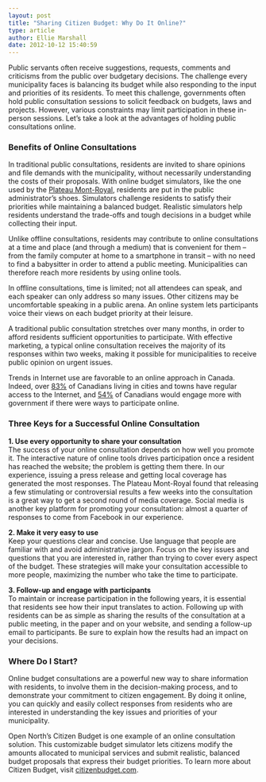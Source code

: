 ```yaml
---
layout: post
title: "Sharing Citizen Budget: Why Do It Online?"
type: article
author: Ellie Marshall
date: 2012-10-12 15:40:59
---
```

Public servants often receive suggestions, requests, comments and criticisms from the public over budgetary decisions. The challenge every municipality faces is balancing its budget while also responding to the input and priorities of its residents. To meet this challenge, governments often hold public consultation sessions to solicit feedback on budgets, laws and projects. However, various constraints may limit participation in these in-person sessions. Let’s take a look at the advantages of holding public consultations online.

### Benefits of Online Consultations
In traditional public consultations, residents are invited to share opinions and file demands with the municipality, without necessarily understanding the costs of their proposals. With online budget simulators, like the one used by the [Plateau Mont-Royal](http://www.budgetplateau.com), residents are put in the public administrator’s shoes. Simulators challenge residents to satisfy their priorities while maintaining a balanced budget. Realistic simulators help residents understand the trade-offs and tough decisions in a budget while collecting their input. 

Unlike offline consultations, residents may contribute to online consultations at a time and place (and through a medium) that is convenient for them – from the family computer at home to a smartphone in transit – with no need to find a babysitter in order to attend a public meeting. Municipalities can therefore reach more residents by using online tools.

In offline consultations, time is limited; not all attendees can speak, and each speaker can only address so many issues. Other citizens may be uncomfortable speaking in a public arena. An online system lets participants voice their views on each budget priority at their leisure.

A traditional public consultation stretches over many months, in order to afford residents sufficient opportunities to participate. With effective marketing, a typical online consultation receives the majority of its responses within two weeks, making it possible for municipalities to receive public opinion on urgent issues.

Trends in Internet use are favorable to an online approach in Canada. Indeed, over [83%](http://www.statcan.gc.ca/daily-quotidien/100510/dq100510a-eng.htm) of Canadians living in cities and towns have regular access to the Internet, and [54%](http://www.newswire.ca/en/story/848851/social-media-key-to-citizen-engagement-54-of-canadians-would-engage-more-with-government-if-there-were-ways-to-participate-online) of Canadians would engage more with government if there were ways to participate online.

### Three Keys for a Successful Online Consultation
**1. Use every opportunity to share your consultation**  
The success of your online consultation depends on how well you promote it. The interactive nature of online tools drives participation once a resident has reached the website; the problem is getting them there. In our experience, issuing a press release and getting local coverage has generated the most responses. The Plateau Mont-Royal found that releasing a few stimulating or controversial results a few weeks into the consultation is a great way to get a second round of media coverage. Social media is another key platform for promoting your consultation: almost a quarter of responses to come from Facebook in our experience. 

**2. Make it very easy to use**  
Keep your questions clear and concise. Use language that people are familiar with and avoid administrative jargon. Focus on the key issues and questions that you are interested in, rather than trying to cover every aspect of the budget. These strategies will make your consultation accessible to more people, maximizing the number who take the time to participate. 

**3. Follow-up and engage with participants**  
To maintain or increase participation in the following years, it is essential that residents see how their input translates to action. Following up with residents can be as simple as sharing the results of the consultation at a public meeting, in the paper and on your website, and sending a follow-up email to participants. Be sure to explain how the results had an impact on your decisions.

### Where Do I Start?
Online budget consultations are a powerful new way to share information with residents, to involve them in the decision-making process, and to demonstrate your commitment to citizen engagement. By doing it online, you can quickly and easily collect responses from residents who are interested in understanding the key issues and priorities of your municipality. 

Open North’s Citizen Budget is one example of an online consultation solution. This customizable budget simulator lets citizens modify the amounts allocated to municipal services and submit realistic, balanced budget proposals that express their budget priorities. To learn more about Citizen Budget, visit [citizenbudget.com](www.citizenbudget.com).
